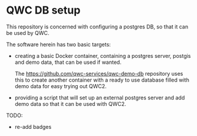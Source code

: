 QWC DB setup
============

This repository is concerned with configuring a postgres DB,
so that it can be used by QWC.

The software herein has two basic targets:

* creating a basic Docker container, containing
  a postgres server, postgis and demo data, that can
  be used if wanted.

  The https://github.com/qwc-services/qwc-demo-db repository
  uses this to create another container with a ready to
  use database filled with demo data for easy trying out QWC2.

* providing a script that will set up an external postgres
  server and add demo data so that it can be used with QWC2.

TODO:
* re-add badges
